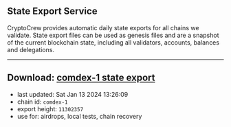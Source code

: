 ## State Export Service
CryptoCrew provides automatic daily state exports for all chains we validate. State export files can be used as genesis files and are a snapshot of the current blockchain state, including all validators, accounts, balances and delegations.

---
**Download: [comdex-1 state export](https://dl.ccvalidators.com/SERVICE/comdex/comdex-1_export_11302357.json)**
---

- last updated: Sat Jan 13 2024 13:26:09
- chain id: `comdex-1`
- export height: `11302357`
- use for: airdrops, local tests, chain recovery
